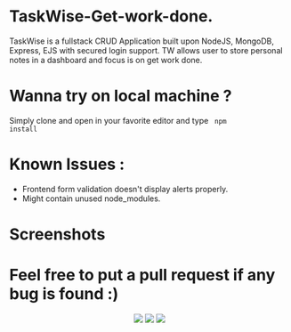 # TaskWise-Get-work-done.
TaskWise is a fullstack CRUD Application built upon NodeJS, MongoDB, Express, EJS with secured login support. TW allows user to store personal notes in a dashboard and focus is on get work done.

# Wanna try on local machine ?
Simply clone and open in your favorite editor and type <code> npm install </code>

# Known Issues : 
- Frontend form validation doesn't display alerts properly. 
- Might contain unused node_modules. 

# Screenshots



# Feel free to put a pull request if any bug is found :)
<div align="center">
    <img src="https://i.imgur.com/EM03nHW.png">
      <img src="https://i.imgur.com/5tEaBDl.png">
    <img src="https://i.imgur.com/hqL9YuX.png">

</div>
